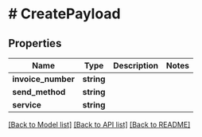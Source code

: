 # # CreatePayload

## Properties

Name | Type | Description | Notes
------------ | ------------- | ------------- | -------------
**invoice_number** | **string** |  |
**send_method** | **string** |  |
**service** | **string** |  |

[[Back to Model list]](../../README.md#models) [[Back to API list]](../../README.md#endpoints) [[Back to README]](../../README.md)
